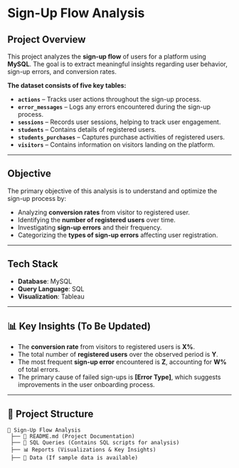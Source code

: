 # **Sign-Up Flow Analysis**

##  **Project Overview**
This project analyzes the **sign-up flow** of users for a platform using **MySQL**. 
The goal is to extract meaningful insights regarding user behavior, sign-up errors, and conversion rates. 

**The dataset consists of five key tables:** 

- **`actions`** – Tracks user actions throughout the sign-up process.  
- **`error_messages`** – Logs any errors encountered during the sign-up process.  
- **`sessions`** – Records user sessions, helping to track user engagement.  
- **`students`** – Contains details of registered users.  
- **`students_purchases`** – Captures purchase activities of registered users.  
- **`visitors`** – Contains information on visitors landing on the platform.

---
## **Objective**
The primary objective of this analysis is to understand and optimize the sign-up process by:
- Analyzing **conversion rates** from visitor to registered user.
- Identifying the **number of registered users** over time.
- Investigating **sign-up errors** and their frequency.
- Categorizing the **types of sign-up errors** affecting user registration.

---
## **Tech Stack**
- **Database**: MySQL
- **Query Language**: SQL
- **Visualization**: Tableau
---
## 📊 **Key Insights** (To Be Updated)
- The **conversion rate** from visitors to registered users is **X%**.
- The total number of **registered users** over the observed period is **Y**.
- The most frequent **sign-up error** encountered is **Z**, accounting for **W%** of total errors.
- The primary cause of failed sign-ups is **[Error Type]**, which suggests improvements in the user onboarding process.

---

## 📁 **Project Structure**
```
📂 Sign-Up Flow Analysis
 ├── 📜 README.md (Project Documentation)
 ├── 📂 SQL Queries (Contains SQL scripts for analysis)
 ├── 📊 Reports (Visualizations & Key Insights)
 ├── 📂 Data (If sample data is available)
```

